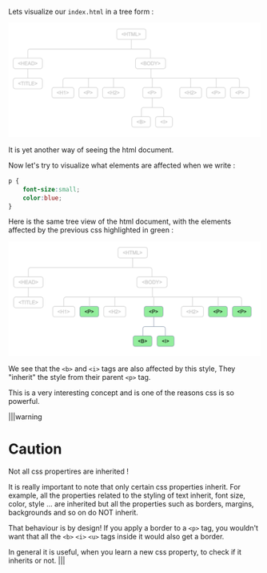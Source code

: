 Lets visualize our `index.html` in a tree form :

![](.guides/img/iframe4.png)

It is yet another way of seeing the html document.

Now let's try to visualize what elements are affected when we write :

```css
p {
    font-size:small;
    color:blue;
}
```

Here is the same tree view of the html document, with the elements affected by the previous css highlighted in green :

![](.guides/img/iframe5.png)

We see that the `<b>` and `<i>` tags are also affected by this style, They "inherit" the style from their parent `<p>` tag.

This is a very interesting concept and is one of the reasons css is so powerful.

|||warning
# Caution
Not all css propertires are inherited ! 

It is really important to note that only certain css properties inherit. For example, all the properties related to the styling of text inherit, font size, color, style ... are inherited but all the properties such as borders, margins, backgrounds and so on do NOT inherit.

That behaviour is by design! If you apply a border to a `<p>` tag, you wouldn't want that all the `<b>` `<i>` `<u>` tags inside it would also get a border. 

In general it is useful, when you learn a new css property, to check if it inherits or not.
|||